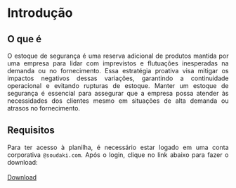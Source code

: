 # **Introdução**

## **O que é**
<p style="text-align: justify;">
O estoque de segurança é uma reserva adicional de produtos mantida por uma empresa para lidar com imprevistos e flutuações inesperadas na demanda ou no fornecimento. Essa estratégia proativa visa mitigar os impactos negativos dessas variações, garantindo a continuidade operacional e evitando rupturas de estoque. Manter um estoque de segurança é essencial para assegurar que a empresa possa atender às necessidades dos clientes mesmo em situações de alta demanda ou atrasos no fornecimento.
</p>

## **Requisitos**
<p style="text-align: justify;">
Para ter acesso à planilha, é necessário estar logado em uma conta corporativa <code>@soudaki.com</code>. Após o login, clique no link abaixo para fazer o download:<br><br>
<a href="https://drive.google.com/file/d/1IfgyHsb0LA5rKaTLRIHwrUbxEihIeVEF/view?usp=sharing" target="_blank">Download</a>
</p>

